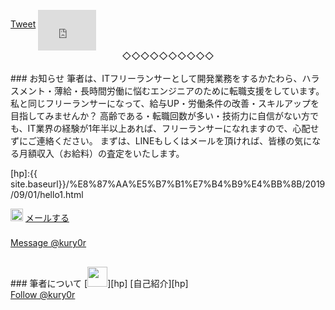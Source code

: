 <style>
.page .common {
  display: inline-block;
  vertical-align: top;
}
.page .facebook {
  display: inline-block;
  vertical-align: top;
}
.page .email {
  width: 100%;
  height: 28px;
}
.page .line {
  width: 100%;
  height: 18px;
}
.page .twitter-msg {
  width: 100%;
  height: 30px;
}
.page .twitter-flw {
  display: inline-block;
  vertical-align: top;
}
</style>

<br>
<div class="page">
<div class="common">
  <div class="line-it-button" data-lang="ja" data-type="like" data-url="https://yori1111.github.io/blog/" data-share="true" data-lineid="736jrlfx" style="display: none;"></div>
  <script src="https://d.line-scdn.net/r/web/social-plugin/js/thirdparty/loader.min.js" async="async" defer="defer"></script>

  <div class="line-it-button" data-lang="ja" data-type="share-a" data-ver="3" data-url="https://yori1111.github.io/blog/" data-color="default" data-size="small" data-count="false" style="display: none;"></div>
  <script src="https://d.line-scdn.net/r/web/social-plugin/js/thirdparty/loader.min.js" async="async" defer="defer"></script>

  <a href="https://twitter.com/share?ref_src=twsrc%5Etfw" class="twitter-share-button" data-size="small"  data-text="この記事いいね！" data-related="" data-show-count="false">Tweet</a><script async src="https://platform.twitter.com/widgets.js" charset="utf-8"></script>
</div>
<div class="facebook">
  <iframe src="https://www.facebook.com/plugins/like.php?href=https%3A%2F%2Fyori1111.github.io%2Fblog%2F&width=93&layout=button&action=like&size=small&share=false&height=65&appId" width="93" height="65" style="border:none;overflow:hidden" scrolling="no" frameborder="0" allowTransparency="true" allow="encrypted-media"></iframe>
</div>
</div>

<center>◇◇◇◇◇◇◇◇◇◇</center><br>
### お知らせ
筆者は、ITフリーランサーとして開発業務をするかたわら、ハラスメント・薄給・長時間労働に悩むエンジニアのために転職支援をしています。  
私と同じフリーランサーになって、給与UP・労働条件の改善・スキルアップを目指してみませんか？  
高齢である・転職回数が多い・技術力に自信がない方でも、IT業界の経験が1年半以上あれば、フリーランサーになれますので、心配せずにご連絡ください。  
まずは、LINEもしくはメールを頂ければ、皆様の気になる月額収入（お給料）の査定をいたします。  


[hp]:{{ site.baseurl}}/%E8%87%AA%E5%B7%B1%E7%B4%B9%E4%BB%8B/2019/09/01/hello1.html

<div class="page">
<div class="email">
    <a href="mailto:mailto:gyoren10+freelance@gmail.com?subject=フリーランス査定&body=査定を希望します。%0D%0A%0D%0A※このままご返信ください。%0D%0A後ほど、筆者からメールを送信いたします。"><img src="{{ site.baseurl}}/images/common/gmail.png" width="20px"></a>
    <a href="mailto:mailto:gyoren10+freelance@gmail.com?subject=フリーランス査定&body=査定を希望します。%0D%0A%0D%0A※このままご返信ください。%0D%0A後ほど、筆者からメールを送信いたします。" title="メールする">メールする</a>
</div>
<div class="line">
    <div class="line-it-button" data-lang="ja" data-type="friend" data-lineid="736jrlfx" style="display: none;"></div>
    <script src="https://d.line-scdn.net/r/web/social-plugin/js/thirdparty/loader.min.js" async="async" defer="defer"></script>
</div>
<div class="twitter-msg">
    <a href="https://twitter.com/messages/compose?recipient_id=1165999852842442753&ref_src=twsrc%5Etfw" class="twitter-dm-button" data-size="small" data-text="査定をお願いします。" data-show-screen-name="false" data-screen-name="kury0r" data-show-count="false">Message @kury0r</a><script async src="https://platform.twitter.com/widgets.js" charset="utf-8"></script>
</div>
</div>
<br>
### 筆者について
[<img src="{{ site.baseurl}}/images/common/self.png" width="32px">][hp] [自己紹介][hp]
<div class="page">
<div class="twitter-flw">
    <a href="https://twitter.com/kury0r?ref_src=twsrc%5Etfw" class="twitter-follow-button" data-size="small" data-show-screen-name="false" data-show-count="false">Follow @kury0r</a><script async src="https://platform.twitter.com/widgets.js" charset="utf-8"></script>
</div>
</div>

